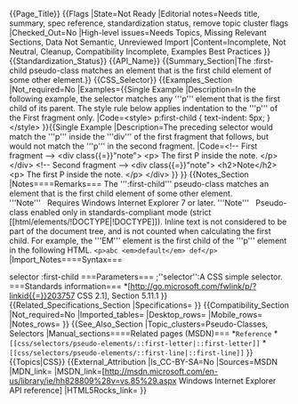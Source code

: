 {{Page_Title}}
{{Flags
|State=Not Ready
|Editorial notes=Needs title, summary, spec reference, standardization status, remove topic cluster flags
|Checked_Out=No
|High-level issues=Needs Topics, Missing Relevant Sections, Data Not Semantic, Unreviewed Import
|Content=Incomplete, Not Neutral, Cleanup, Compatibility Incomplete, Examples Best Practices
}}
{{Standardization_Status}}
{{API_Name}}
{{Summary_Section|The :first-child pseudo-class matches an element that is the first child element of some other element.}}
{{CSS_Selector}}
{{Examples_Section
|Not_required=No
|Examples={{Single Example
|Description=In the following example, the selector matches any '''p''' element that is the first child of its parent. The style rule below applies indentation to the '''p''' of the First fragment only.
|Code=&lt;style&gt;
    p:first-child { text-indent: 5px; }
&lt;/style&gt;
}}{{Single Example
|Description=The preceding selector would match the '''p''' inside the '''div''' of the first fragment that follows, but would not match the '''p''' in the second fragment.
|Code=&lt;!-- First fragment --&gt;
&lt;div class{{=}}"note"&gt;
   &lt;p&gt; The first P inside the note. &lt;/p&gt;
&lt;/div&gt;
&lt;!-- Second fragment --&gt;
&lt;div class{{=}}"note"&gt;
   &lt;h2&gt;Note&lt;/h2&gt;
   &lt;p&gt; The first P inside the note. &lt;/p&gt;
&lt;/div&gt;
}}
}}
{{Notes_Section
|Notes====Remarks===
The ''':first-child''' pseudo-class matches an element that is the first child element of some other element.
'''Note'''   Requires Windows Internet Explorer 7 or later.
'''Note'''   Pseudo-class enabled only in standards-compliant mode (strict [[html/elements/!DOCTYPE|!DOCTYPE]]).
Inline text is not considered to be part of the document tree, and is not counted when calculating the first child. For example, the '''EM''' element is the first child of the '''p''' element in the following HTML.
 <code>&lt;p&gt;abc &lt;em&gt;default&lt;/em&gt; def&lt;/p&gt;</code>
|Import_Notes====Syntax===

selector
:first-child
===Parameters===
;''selector'':A CSS simple selector.
===Standards information===
*[http://go.microsoft.com/fwlink/p/?linkid{{=}}203757 CSS 2.1], Section 5.11.1
}}
{{Related_Specifications_Section
|Specifications=
}}
{{Compatibility_Section
|Not_required=No
|Imported_tables=
|Desktop_rows=
|Mobile_rows=
|Notes_rows=
}}
{{See_Also_Section
|Topic_clusters=Pseudo-Classes, Selectors
|Manual_sections====Related pages (MSDN)===
*<code>Reference</code>
*<code>[[css/selectors/pseudo-elements/::first-letter|::first-letter]]</code>
*<code>[[css/selectors/pseudo-elements/::first-line|::first-line]]</code>
}}
{{Topics|CSS}}
{{External_Attribution
|Is_CC-BY-SA=No
|Sources=MSDN
|MDN_link=
|MSDN_link=[http://msdn.microsoft.com/en-us/library/ie/hh828809%28v=vs.85%29.aspx Windows Internet Explorer API reference]
|HTML5Rocks_link=
}}